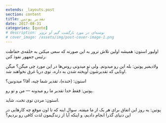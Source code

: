 ```yaml
---
extends: _layouts.post
section: content
title: تقدیر پوتین
date: 2017-08-31
categories: [quote]
# description: نوشته‌ای در مورد بازگشت گیم آو ترونز
# cover_image: /assets/img/post-cover-image-1.png
---
```






اولیور استون:  همیشه اولین تلاش ترور به این صورته که سعی میکنن به حلقه‌ی حفاظت رئیس جمهور نفوذ کنن.

ولادیمیر پوتین:  بله این رو میدونم. ولی تو میدونی روس‌ها در این مورد چی میگن؟ میگن اونایی که تقدیرشون آویخته شدن به داره،  توی دریا غرق نخواهند شد.

استون: (خنده)، تقدیر شما چیه، آقا؟ میدونین؟

پوتین: فقط خدا تقدیر ما رو میدونه — من و تو رو.

استون: مردن توی تخت، شاید.

پوتین: یه روز این اتفاق برای هر یک از ما میفته. سوال اینه که تا اون موقع چه کارهایی در این دنیای گذرا انجام دادیم، و اینکه آیا از زندگیمون لذت کافی رو بردیم؟